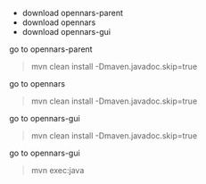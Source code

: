 * download opennars-parent
* download opennars
* download opennars-gui

go to opennars-parent
> mvn clean install -Dmaven.javadoc.skip=true

go to opennars
> mvn clean install -Dmaven.javadoc.skip=true
   
go to opennars-gui
> mvn clean install -Dmaven.javadoc.skip=true

go to opennars-gui
> mvn exec:java

